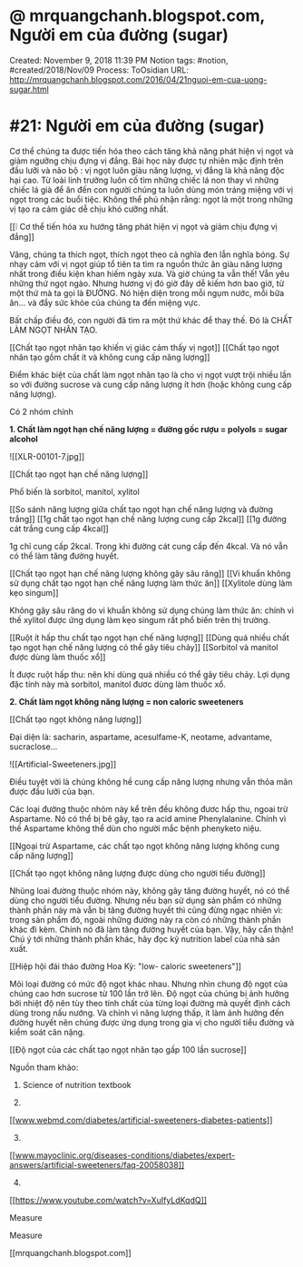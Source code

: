 # @ mrquangchanh.blogspot.com, Người em của đường (sugar)

Created: November 9, 2018 11:39 PM
Notion tags: #notion, #created/2018/Nov/09
Process: ToOsidian
URL: http://mrquangchanh.blogspot.com/2016/04/21nguoi-em-cua-uong-sugar.html

# #21: Người em của đường (sugar)

Cơ thể chúng ta được tiến hóa theo cách tăng khả năng phát hiện vị ngọt và giảm ngưỡng chịu đựng vị đắng. Bài học này được tự nhiên mặc định trên đầu lưỡi và não bộ : vị ngọt luôn giàu năng lượng, vị đắng là khả năng độc hại cao. Từ loài linh trưởng luôn cố tìm những chiếc lá non thay vì những chiếc lá già để ăn đến con người chúng ta luôn dùng món tráng miệng với vị ngọt trong các buổi tiệc. Không thể phủ nhận rằng: ngọt là một trong những vị tạo ra cảm giác dễ chịu khó cưỡng nhất.

[[❕ Cơ thể tiến hóa xu hướng tăng phát hiện vị ngọt và giảm chịu đựng vị đắng]] 

Vâng, chúng ta thích ngọt, thích ngọt theo cả nghĩa đen lẫn nghĩa bóng. Sự nhạy cảm với vị ngọt giúp tổ tiên ta tìm ra nguồn thức ăn giàu năng lượng nhất trong điều kiện khan hiếm ngày xưa. Và giờ chúng ta vẫn thế! Vẫn yêu những thứ ngọt ngào. Nhưng hương vị đó giờ đây dễ kiếm hơn bao giờ, từ một thứ mà ta gọi là ĐƯỜNG. Nó hiện diện trong mỗi ngụm nước, mỗi bữa ăn... và đẩy sức khỏe của chúng ta đến miệng vực.

Bất chấp điều đó, con người đã tìm ra một thứ khác để thay thế. Đó là CHẤT LÀM NGỌT NHÂN TẠO.

[[Chất tạo ngọt nhân tạo khiến vị giác cảm thấy vị ngọt]] 
[[Chất tạo ngọt nhân tạo gồm chất ít và không cung cấp năng lượng]] 

Điểm khác biệt của chất làm ngọt nhân tạo là cho vị ngọt vượt trội nhiều lần so với đường sucrose và cung cấp năng lượng ít hơn (hoặc không cung cấp năng lượng).

Có 2 nhóm chính

**1. Chất làm ngọt hạn chế năng lượng = đường gốc rượu = polyols = sugar alcohol**

![[XLR-00101-7.jpg]]

[[Chất tạo ngọt hạn chế năng lượng]] 

Phổ biến là sorbitol, manitol, xylitol

[[So sánh năng lượng giữa chất tạo ngọt hạn chế năng lượng và đường trắng]] 
[[1g chất tạo ngọt hạn chế năng lượng cung cấp 2kcal]] 
[[1g đường cát trắng cung cấp 4kcal]] 

1g chỉ cung cấp 2kcal. Trong khi đường cát cung cấp đến 4kcal. Và nó vẫn có thể làm tăng đường huyết.

[[Chất tạo ngọt hạn chế năng lượng không gây sâu răng]] 
[[Vi khuẩn không sử dụng chất tạo ngọt hạn chế năng lượng làm thức ăn]] 
[[Xylitole dùng làm kẹo singum]] 

Không gây sâu răng do vi khuẩn không sử dụng chúng làm thức ăn: chính vì thế xylitol được ứng dụng làm kẹo singum rất phổ biến trên thị trường.

[[Ruột ít hấp thu chất tạo ngọt hạn chế năng lượng]] 
[[Dùng quá nhiều chất tạo ngọt hạn chế năng lượng có thể gây tiêu chảy]] 
[[Sorbitol và manitol được dùng làm thuốc xổ]] 

Ít được ruột hấp thu: nên khi dùng quá nhiều có thể gây tiêu chảy. Lợi dụng đặc tính này mà sorbitol, manitol đươc dùng làm thuốc xổ.

**2. Chất làm ngọt không năng lượng = non caloric sweeteners**

[[Chất tạo ngọt không năng lượng]] 

Đại diện là: sacharin, aspartame, acesulfame-K, neotame, advantame, sucraclose...

![[Artificial-Sweeteners.jpg]]

Điều tuyệt vời là chúng không hề cung cấp năng lượng nhưng vẫn thỏa mãn được đầu lưỡi của bạn.

Các loại đường thuộc nhóm này kể trên đều không đươc hấp thu, ngoai trừ Aspartame. Nó có thể bị bẽ gãy, tạo ra acid amine Phenylalanine. Chính vì thế Aspartame không thể dùn cho người mắc bệnh phenyketo niệu.

[[Ngoại trừ Aspartame, các chất tạo ngọt không năng lượng không cung cấp năng lượng]] 

[[Chất tạo ngọt không năng lượng được dùng cho người tiểu đường]] 

Nhũng loai đường thuộc nhóm này, không gây tăng đường huyết, nó có thể dùng cho người tiểu đường. Nhưng nếu bạn sử dụng sản phẩm có những thành phần này mà vẫn bị tăng đường huyết thì cũng đừng ngạc nhiên vì: trong sản phẩm đó, ngoài những đường này ra còn có những thành phần khác đi kèm. Chính nó đã làm tăng đường huyết của bạn. Vậy, hãy cẩn thận! Chú ý tới những thành phần khác, hãy đọc kỹ nutrition label của nhà sản xuất.

[[Hiệp hội đái tháo đường Hoa Kỳ: "low- caloric sweeteners"]]

Mõi loại đường có mức độ ngọt khác nhau. Nhưng nhìn chung độ ngọt của chúng cao hơn sucrose từ 100 lần trở lên. Độ ngọt của chúng bị ảnh hưởng bởi nhiệt độ nên tùy theo tính chất của từng loại đường mà quyết định cách dùng trong nấu nướng. Và chính vì năng lượng thấp, ít làm ảnh hưởng đến đường huyết nên chúng được ứng dụng trong gia vị cho người tiểu đường và kiểm soát cân nặng.

[[Độ ngọt của các chất tạo ngọt nhân tạo gấp 100 lần sucrose]] 

Nguồn tham khảo:

1. Science of nutrition textbook

2.

[[www.webmd.com/diabetes/artificial-sweeteners-diabetes-patients]]

3.

[[www.mayoclinic.org/diseases-conditions/diabetes/expert-answers/artificial-sweeteners/faq-20058038]]

4.

[[https://www.youtube.com/watch?v=XuIfyLdKqdQ]]

Measure

Measure

[[mrquangchanh.blogspot.com]]